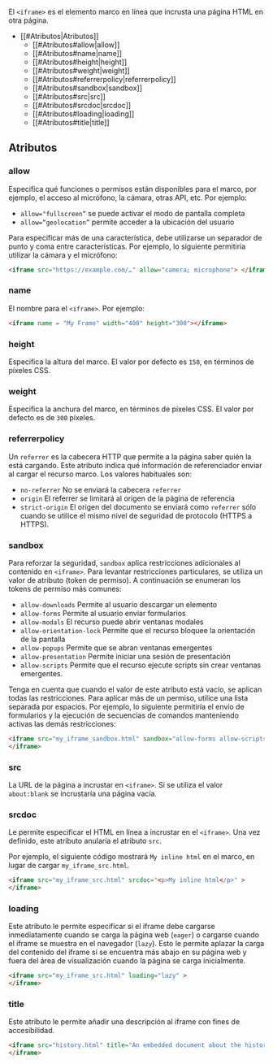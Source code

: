 El `<iframe>` es el elemento marco en línea que incrusta una página HTML en otra página. 

- [[#Atributos|Atributos]]
	- [[#Atributos#allow|allow]]
	- [[#Atributos#name|name]]
	- [[#Atributos#height|height]]
	- [[#Atributos#weight|weight]]
	- [[#Atributos#referrerpolicy|referrerpolicy]]
	- [[#Atributos#sandbox|sandbox]]
	- [[#Atributos#src|src]]
	- [[#Atributos#srcdoc|srcdoc]]
	- [[#Atributos#loading|loading]]
	- [[#Atributos#title|title]]

## Atributos

### allow

Especifica qué funciones o permisos están disponibles para el marco, por ejemplo, el acceso al micrófono, la cámara, otras API, etc. Por ejemplo:

- `allow="fullscreen”` se puede activar el modo de pantalla completa
- `allow=“geolocation”` permite acceder a la ubicación del usuario

Para especificar más de una característica, debe utilizarse un separador de punto y coma entre características. Por ejemplo, lo siguiente permitiría utilizar la cámara y el micrófono:

```html
<iframe src="https://example.com/…" allow="camera; microphone"> </iframe>
```

### name

El nombre para el `<iframe>`. Por ejemplo:

```html
<iframe name = "My Frame" width="400" height="300"></iframe>
```

### height

Especifica la altura del marco. El valor por defecto es `150`, en términos de píxeles CSS. 

### weight

Especifica la anchura del marco, en términos de píxeles CSS. El valor por defecto es de `300` píxeles.

### referrerpolicy

Un `referrer` es la cabecera HTTP que permite a la página saber quién la está cargando. Este atributo indica qué información de referenciador enviar al cargar el recurso marco. Los valores habituales son:

- `no-referrer` No se enviará la cabecera `referrer`
- `origin` El referrer se limitará al origen de la página de referencia
- `strict-origin` El origen del documento se enviará como `referrer` sólo cuando se utilice el mismo nivel de seguridad de protocolo (HTTPS a HTTPS).

### sandbox

Para reforzar la seguridad, `sandbox` aplica restricciones adicionales al contenido en `<iframe>`. Para levantar restricciones particulares, se utiliza un valor de atributo (token de permiso). A continuación se enumeran los tokens de permiso más comunes:

- `allow-downloads` Permite al usuario descargar un elemento
- `allow-forms` Permite al usuario enviar formularios
- `allow-modals` El recurso puede abrir ventanas modales
- `allow-orientation-lock` Permite que el recurso bloquee la orientación de la pantalla
- `allow-popups` Permite que se abran ventanas emergentes
- `allow-presentation` Permite iniciar una sesión de presentación
- `allow-scripts` Permite que el recurso ejecute scripts sin crear ventanas emergentes.

Tenga en cuenta que cuando el valor de este atributo está vacío, se aplican todas las restricciones. Para aplicar más de un permiso, utilice una lista separada por espacios. Por ejemplo, lo siguiente permitiría el envío de formularios y la ejecución de secuencias de comandos manteniendo activas las demás restricciones:

```html
<iframe src="my_iframe_sandbox.html" sandbox="allow-forms allow-scripts">
</iframe>
```

### src

La URL de la página a incrustar en `<iframe>`. Si se utiliza el valor `about:blank` se incrustaría una página vacía.

### srcdoc

Le permite especificar el HTML en línea a incrustar en el `<iframe>`. Una vez definido, este atributo anularía el atributo `src`.

Por ejemplo, el siguiente código mostrará `My inline html` en el marco, en lugar de cargar `my_iframe_src.html`.

```html
<iframe src="my_iframe_src.html" srcdoc="<p>My inline html</p>" >
</iframe>
```

### loading

Este atributo le permite especificar si el iframe debe cargarse inmediatamente cuando se carga la página web (`eager`) o cargarse cuando el iframe se muestra en el navegador (`lazy`). Esto le permite aplazar la carga del contenido del iframe si se encuentra más abajo en su página web y fuera del área de visualización cuando la página se carga inicialmente.

```html
<iframe src="my_iframe_src.html" loading="lazy" >
</iframe>
```

### title

Este atributo le permite añadir una descripción al iframe con fines de accesibilidad.

```html
<iframe src="history.html" title="An embedded document about the history of my family" >
</iframe>
```